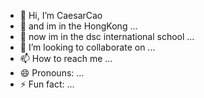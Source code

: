 - 👋 Hi, I’m CaesarCao
- 👀 and im in the HongKong ...
- 🌱 now im in the dsc international school ...
- 💞️ I’m looking to collaborate on ...
- 📫 How to reach me ...
- 😄 Pronouns: ...
- ⚡ Fun fact: ...

<!---
Caesarca/Caesarca is a ✨ special ✨ repository because its `README.md` (this file) appears on your GitHub profile.
You can click the Preview link to take a look at your changes.
--->
